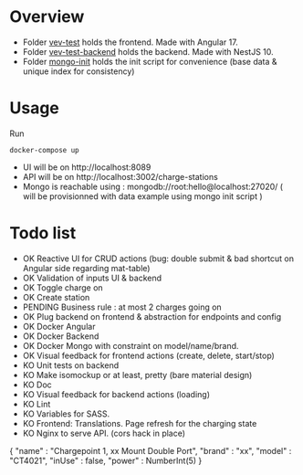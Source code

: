 # Overview 

- Folder [vev-test](https://github.com/cyqui/testing-submit-folder/tree/main/vev-test) holds the frontend. Made with Angular 17.
- Folder [vev-test-backend](https://github.com/cyqui/testing-submit-folder/tree/main/vev-test-backend) holds the backend. Made with NestJS 10.
- Folder [mongo-init](https://github.com/cyqui/testing-submit-folder/tree/main/mongo-init) holds the init script for convenience (base data & unique index for consistency)

# Usage 

Run 
```
docker-compose up
```

- UI will be on http://localhost:8089
- API will be on http://localhost:3002/charge-stations
- Mongo is reachable using : mongodb://root:hello@localhost:27020/
( will be provisionned with data example using mongo init script )


# Todo list

- OK Reactive UI for CRUD actions (bug: double submit & bad shortcut on Angular side regarding mat-table)
- OK Validation of inputs UI & backend
- OK Toggle charge on
- OK Create station
- PENDING Business rule : at most 2 charges going on
- OK Plug backend on frontend & abstraction for endpoints and config
- OK Docker Angular
- OK Docker Backend
- OK Docker Mongo with constraint on model/name/brand.
- OK Visual feedback for frontend actions (create, delete, start/stop)
- KO Unit tests on backend
- KO Make isomockup or at least, pretty (bare material design)
- KO Doc
- KO Visual feedback for backend actions (loading)
- KO Lint 
- KO Variables for SASS.
- KO Frontend: 
  Translations. 
  Page refresh for the charging state
- KO Nginx to serve API.
 (cors hack in place)

{
    "name" : "Chargepoint 1, xx Mount Double Port",
    "brand" : "xx",
    "model" : "CT4021",
    "inUse" : false,
    "power" : NumberInt(5)
}
